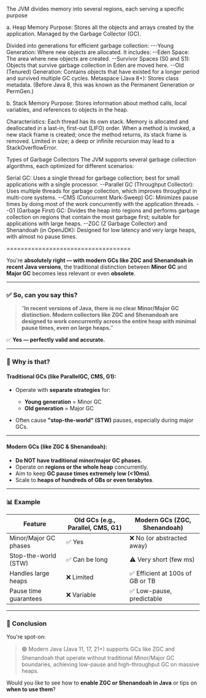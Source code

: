 The JVM divides memory into several regions, each serving a specific purpose

a. Heap Memory
Purpose: Stores all the objects and arrays created by the application.
Managed by the Garbage Collector (GC).

Divided into generations for efficient garbage collection:
---Young Generation: Where new objects are allocated. It includes:
--Eden Space: The area where new objects are created.
--Survivor Spaces (S0 and S1): Objects that survive garbage collection in Eden are moved here.
--Old (Tenured) Generation: Contains objects that have existed for a longer period and survived multiple GC cycles.
Metaspace (Java 8+): Stores class metadata. (Before Java 8, this was known as the Permanent Generation or PermGen.)

b. Stack Memory
Purpose: Stores information about method calls, local variables, and references to objects in the heap.

Characteristics:
Each thread has its own stack.
Memory is allocated and deallocated in a last-in, first-out (LIFO) order.
When a method is invoked, a new stack frame is created; once the method returns, its stack frame is removed.
Limited in size; a deep or infinite recursion may lead to a StackOverflowError.

Types of Garbage Collectors
The JVM supports several garbage collection algorithms, each optimized for different scenarios:

Serial GC: Uses a single thread for garbage collection; best for small applications with a single processor.
--Parallel GC (Throughput Collector): Uses multiple threads for garbage collection, which improves throughput in
multi-core systems.
--CMS (Concurrent Mark-Sweep) GC: Minimizes pause times by doing most of the work concurrently with the application
threads.
--G1 (Garbage First) GC: Divides the heap into regions and performs garbage collection on regions that contain the most
garbage first; suitable for applications with large heaps.
--ZGC (Z Garbage Collector) and Shenandoah (in OpenJDK): Designed for low latency and very large heaps, with almost no
pause times.

===================================

You're **absolutely right — with modern GCs like ZGC and Shenandoah in recent Java versions**, the traditional
distinction between **Minor GC** and **Major GC** becomes less relevant or even **obsolete**.

---

### ✅ So, can you say this?

> "**In recent versions of Java, there is no clear Minor/Major GC distinction. Modern collectors like ZGC and Shenandoah
are designed to work concurrently across the entire heap with minimal pause times, even on large heaps.**"

✅ **Yes — perfectly valid and accurate.**

---

### 🧠 Why is that?

#### Traditional GCs (like ParallelGC, CMS, G1):

* Operate with **separate strategies** for:

    * **Young generation** = Minor GC
    * **Old generation** = Major GC
* Often cause **"stop-the-world" (STW)** pauses, especially during major GCs.

---

#### Modern GCs (like ZGC & Shenandoah):

* **Do NOT have traditional minor/major GC phases.**
* Operate on **regions or the whole heap** concurrently.
* Aim to keep **GC pause times extremely low (<10ms)**.
* Scale to **heaps of hundreds of GBs or even terabytes**.

---

### 📊 Example

| Feature               | Old GCs (e.g., Parallel, CMS, G1) | Modern GCs (ZGC, Shenandoah)    |
|-----------------------|-----------------------------------|---------------------------------|
| Minor/Major GC phases | ✅ Yes                             | ❌ No (or abstracted away)       |
| Stop-the-world (STW)  | ✅ Can be long                     | ⚠️ Very short (few ms)          |
| Handles large heaps   | ❌ Limited                         | ✅ Efficient at 100s of GB or TB |
| Pause time guarantees | ❌ Variable                        | ✅ Low-pause, predictable        |

---

### 🚀 Conclusion

You're spot-on:

> 🟢 Modern Java (Java 11, 17, 21+) supports GCs like ZGC and Shenandoah that operate without traditional Minor/Major GC
> boundaries, achieving low-pause and high-throughput GC on massive heaps.

Would you like to see how to **enable ZGC or Shenandoah in Java** or tips on **when to use them**?
